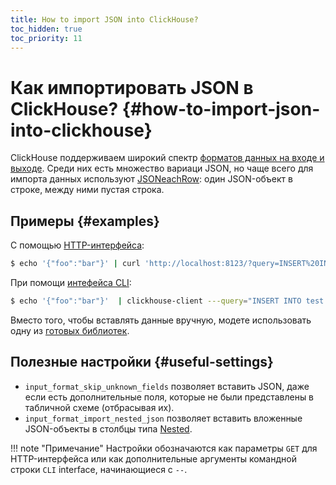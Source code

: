 ```yaml
---
title: How to import JSON into ClickHouse?
toc_hidden: true
toc_priority: 11
---
```


# Как импортировать JSON в ClickHouse? {#how-to-import-json-into-clickhouse}

ClickHouse поддерживаем широкий спектр [форматов данных на входе и выходе](../../interfaces/formats.md). Среди них есть множество вариаци JSON, но чаще всего для импорта данных используют [JSONeachRow](../../interfaces/formats.md#jsoneachrow): один JSON-объект в строке, между ними пустая строка.

## Примеры {#examples}

С помощью [HTTP-интерфейса](../../interfaces/http.md):

``` bash
$ echo '{"foo":"bar"}' | curl 'http://localhost:8123/?query=INSERT%20INTO%20test%20FORMAT%20JSONEachRow' --data-binary @-
```

При помощи [интефейса CLI](../../interfaces/cli.md):

``` bash
$ echo '{"foo":"bar"}'  | clickhouse-client ---query="INSERT INTO test FORMAT JSONEachRow"
```

Вместо того, чтобы вставлять данные вручную, модете использовать одну из [готовых библиотек](../../interfaces/index.md).

## Полезные настройки {#useful-settings}

-   `input_format_skip_unknown_fields` позволяет вставить JSON, даже если есть дополнительные поля, которые не были представлены в табличной схеме (отбрасывая их).
-   `input_format_import_nested_json` позволяет вставить вложенные JSON-объекты в столбцы типа [Nested](../../sql-reference/data-types/nested-data-structures/nested.md).

!!! note "Примечание"
    Настройки обозначаются как параметры `GET` для HTTP-интерфейса или как дополнительные аргументы командной строки `CLI` interface, начинающиеся с `--`.
